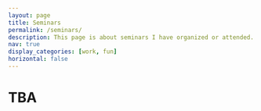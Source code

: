 ```yaml
---
layout: page
title: Seminars
permalink: /seminars/
description: This page is about seminars I have organized or attended.
nav: true
display_categories: [work, fun]
horizontal: false
---
```

# TBA
